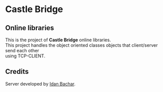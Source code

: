 # Castle Bridge

## Online libraries

This is the project of **Castle Bridge** online libraries.
<br/>
This project handles the object oriented classes objects that client/server send each other
<br/>
using TCP-CLIENT.

## Credits

Server developed by <a href="https://www.linkedin.com/in/idanbachar/">Idan Bachar</a>.